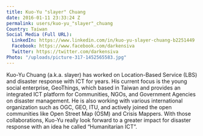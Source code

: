 ```yaml
---
title: Kuo-Yu "slayer" Chuang
date: 2016-01-11 23:33:24 Z
permalink: users/kuo-yu_"slayer"_chuang
Country: Taiwan
Social Media (Full URL):
  LinkedIn: https://www.linkedin.com/in/kuo-yu-slayer-chuang-b2251449
  Facebook: https://www.facebook.com/darkensiva
  Twitter: https://twitter.com/darkensiva
Photo: "/uploads/picture-317-1452565583.jpg"
---
```


<p>Kuo-Yu Chuang (a.k.a. slayer) has worked on Location-Based Service (LBS) and disaster response with ICT for years. His current focus is the young social enterprise, GeoThings, which based in Taiwan and provides an integrated ICT platform for Communities, NGOs, and Government Agencies on disaster management. He is also working with various international organization such as OGC, GEO, ITU, and actively joined the open communities like Open Street Map (OSM) and Crisis Mappers. With those collaborations, Kuo-Yu really look forward to a greater impact for disaster response with an idea he called “Humanitarian ICT”.</p>
